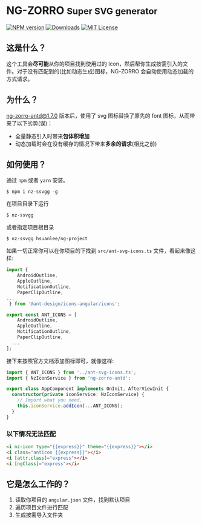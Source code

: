 <h1>
NG-ZORRO
<small>Super SVG generator</small>
</h1>

[![NPM version][npm-image]][npm-url]
[![Downloads][downloads-image]][downloads-url]
[![MIT License][license-image]][license-url]

## 这是什么？

这个工具会**尽可能**从你的项目找到使用过的 Icon，然后帮你生成按需引入的文件。对于没有匹配到的(比如动态生成)图标，NG-ZORRO 会自动使用动态加载的方式请求。

## 为什么？

[ng-zorro-antd@1.7.0](https://github.com/NG-ZORRO/ng-zorro-antd/releases/tag/1.7.0) 版本后，使用了 svg 图标替换了原先的 font 图标，从而带来了以下劣势(误)：

- 全量静态引入时带来**包体积增加**
- 动态加载时会在没有缓存的情况下带来**多余的请求**(相比之前)

## 如何使用？

通过 `npm` 或者 `yarn` 安装。

```shell
$ npm i nz-ssvgg -g
```

在项目目录下运行

```shell
$ nz-ssvgg
```

或者指定项目根目录

```shell
$ nz-ssvgg hsuanlee/ng-project
```

如果一切正常你可以在你项目的下找到 `src/ant-svg-icons.ts` 文件，看起来像这样:

```ts
import {
    AndroidOutline,
    AppleOutline,
    NotificationOutline,
    PaperClipOutline,
...
 } from '@ant-design/icons-angular/icons';

export const ANT_ICONS = [
    AndroidOutline,
    AppleOutline,
    NotificationOutline,
    PaperClipOutline,
  ...
];

```

接下来按照官方文档添加图标即可，就像这样:

```ts
import { ANT_ICONS } from '../ant-svg-icons.ts';
import { NzIconService } from 'ng-zorro-antd';

export class AppComponent implements OnInit, AfterViewInit {
  constructor(private iconService: NzIconService) {
    // Import what you need.
    this.iconService.addIcon(...ANT_ICONS);
  }
}
```

### 以下情况无法匹配

```html
<i nz-icon type="{{express}}" theme="{{express}}"></i>
<i class="anticon {{express}}"></i>
<i [attr.class]="express"></i>
<i [ngClass]="express"></i>
```

## 它是怎么工作的？

1. 读取你项目的 `angular.json` 文件，找到默认项目
2. 遍历项目文件进行匹配
3. 生成按需导入文件夹



[npm-url]: https://www.npmjs.com/package/nz-ssvgg
[npm-image]: https://img.shields.io/npm/v/nz-ssvgg.svg
[downloads-image]: https://img.shields.io/npm/dm/nz-ssvgg.svg
[downloads-url]: http://badge.fury.io/js/nz-ssvgg
[license-image]: http://img.shields.io/badge/license-MIT-blue.svg?style=flat
[license-url]: LICENSE